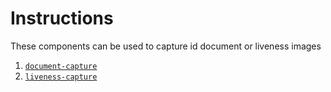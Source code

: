 # Instructions

These components can be used to capture id document or liveness images

1. [`document-capture`](./document-capture/README.md)
2. [`liveness-capture`](./selfie-capture/README.md)
